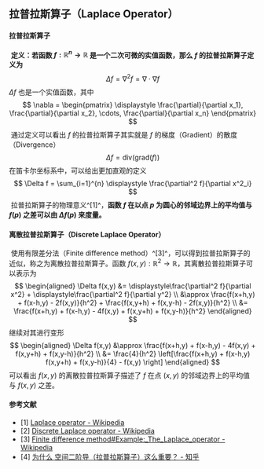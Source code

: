 ## 拉普拉斯算子（Laplace Operator）

#### 拉普拉斯算子

​		**定义：若函数 $f:\mathbb{R}^n\to\mathbb{R}$ 是一个二次可微的实值函数，那么 $f$ 的拉普拉斯算子定义为**
$$
\Delta f = \nabla^2 f = \nabla \cdot \nabla f
$$
$\Delta f$ 也是一个实值函数，其中
$$
\nabla = 
\begin{pmatrix}
\displaystyle
\frac{\partial}{\partial x_1},
\frac{\partial}{\partial x_2},
\cdots,
\frac{\partial}{\partial x_n}
\end{pmatrix}
$$
​		通过定义可以看出 $f$ 的拉普拉斯算子其实就是 $f$ 的梯度（Gradient）的散度（Divergence）
$$
\Delta f = \mathrm{div}(\mathrm{grad}(f))
$$
​		在笛卡尔坐标系中，可以给出更加直观的定义
$$
\Delta f = \sum_{i=1}^{n} \displaystyle
\frac{\partial^2 f}{\partial x^2_i}
$$
​		拉普拉斯算子的物理意义^[1]^，**函数 $f$ 在以点 $p$ 为圆心的邻域边界上的平均值与 $f(p)$ 之差可以由 $\Delta f(p)$ 来度量。**

#### 离散拉普拉斯算子（Discrete Laplace Operator）

​		使用有限差分法（Finite difference method）^[3]^，可以得到拉普拉斯算子的近似，称之为离散拉普拉斯算子。函数 $f(x,y):\mathbb{R}^2\to\mathbb{R}$，其离散拉普拉斯算子可以表示为
$$
\begin{aligned}
\Delta f(x,y) 
&= \displaystyle\frac{\partial^2 f}{\partial x^2} + \displaystyle\frac{\partial^2 f}{\partial y^2} \\
&\approx \frac{f(x+h,y) + f(x-h,y) - 2f(x,y)}{h^2} + \frac{f(x,y+h) + f(x,y-h) - 2f(x,y)}{h^2} \\
&= \frac{f(x+h,y) + f(x-h,y) - 4f(x,y) + f(x,y+h) + f(x,y-h)}{h^2}
\end{aligned}
$$
继续对其进行变形
$$
\begin{aligned}
\Delta f(x,y) &\approx \frac{f(x+h,y) + f(x-h,y) - 4f(x,y) + f(x,y+h) + f(x,y-h)}{h^2} \\
&= \frac{4}{h^2} \left[\frac{f(x+h,y) + f(x-h,y) f(x,y+h) + f(x,y-h)}{4} - f(x,y)  \right]
\end{aligned}
$$
可以看出 $f(x,y)$ 的离散拉普拉斯算子描述了 $f$ 在点 $(x,y)$ 的邻域边界上的平均值与 $f(x,y)$ 之差。

#### 参考文献

- [1] [Laplace operator - Wikipedia](https://en.wikipedia.org/wiki/Laplace_operator)
- [2] [Discrete Laplace operator - Wikipedia](https://en.wikipedia.org/wiki/Discrete_Laplace_operator)
- [3] [Finite difference method#Example:_The_Laplace_operator - Wikipedia](https://en.wikipedia.org/wiki/Finite_difference_method#Example:_The_Laplace_operator)
- [4] [为什么 空间二阶导（拉普拉斯算子）这么重要？ - 知乎](https://www.zhihu.com/question/26822364/answer/1831093667)

